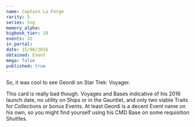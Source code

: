 ```yaml
---
name: Captain La Forge
rarity: 5
series: tng
memory_alpha:
bigbook_tier: 10
events: 32
in_portal:
date: 15/08/2016
obtained: Event
mega: false
published: true
---
```


So, it was cool to see Geordi on Star Trek: Voyager.

This card is really bad though. Voyages and Bases indicative of his 2016 launch date, no utility on Ships or in the Gauntlet, and only two viable Traits for Collections or bonus Events. At least Geordi is a decent Event name on his own, so you might find yourself using his CMD Base on some requisition Shuttles.

